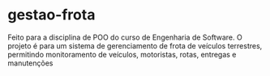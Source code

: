 # gestao-frota
Feito para a disciplina de POO do curso de Engenharia de Software. O projeto é para um sistema de gerenciamento de frota de veículos terrestres, permitindo monitoramento de veículos, motoristas, rotas, entregas e manutenções

